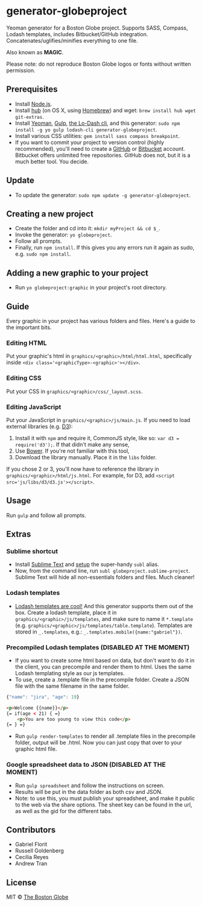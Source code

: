 # generator-globeproject

Yeoman generator for a Boston Globe project. Supports SASS, Compass, Lodash templates, includes Bitbucket/GitHub integration. Concatenates/uglifies/minifies everything to one file.

Also known as **MAGIC**.

Please note: do not reproduce Boston Globe logos or fonts without written permission.

## Prerequisites

- Install [Node.js](http://nodejs.org/).
- Install [hub](https://github.com/github/hub) (on OS X, using [Homebrew](http://brew.sh)) and wget: `brew install hub wget git-extras`.
- Install [Yeoman](http://yeoman.io/), [Gulp](https://github.com/gulpjs/gulp), [the Lo-Dash cli](https://lodash.com/custom-builds), and this generator: `sudo npm install -g yo gulp lodash-cli generator-globeproject`.
- Install various CSS utilities: `gem install sass compass breakpoint`.
- If you want to commit your project to version control (highly recommended), you'll need to create a [GitHub](http://github.com) or [Bitbucket](http://bitbucket.org) account. Bitbucket offers unlimited free repositories. GitHub does not, but it is a much better tool. You decide.

## Update

- To update the generator: `sudo npm update -g generator-globeproject`.

## Creating a new project
- Create the folder and cd into it: `mkdir myProject && cd $_`.
- Invoke the generator: `yo globeproject`.
- Follow all prompts.
- Finally, run `npm install`. If this gives you any errors run it again as sudo, e.g. `sudo npm install`.

## Adding a new graphic to your project
- Run `yo globeproject:graphic` in your project's root directory.

## Guide

Every graphic in your project has various folders and files. Here's a guide to the important bits.

### Editing HTML

Put your graphic's html in `graphics/<graphic>/html/html.html`, specifically inside `<div class='<graphicType>-<graphic>'></div>`.

### Editing CSS

Put your CSS in `graphics/<graphic>/css/_layout.scss`.

### Editing JavaScript

Put your JavaScript in `graphics/<graphic>/js/main.js`. If you need to load external libraries (e.g. [D3](http://d3js.org/)):

1. Install it with `npm` and require it, CommonJS style, like so: `var d3 = require('d3');`. If that didn't make any sense,
2. Use [Bower](http://bower.io/). If you're not familiar with this tool,
3. Download the library manually. Place it in the `libs` folder.

If you chose 2 or 3, you'll now have to reference the library in `graphics/<graphic>/html/js.html`. For example, for D3, add `<script src='js/libs/d3/d3.js'></script>`.

## Usage

Run `gulp` and follow all prompts.

## Extras

### Sublime shortcut

- Install [Sublime Text](http://www.sublimetext.com/3) and [setup](http://crabonature.pl/posts/20-sublime-text-3-on-os-x-terminal) the super-handy `subl` alias.
- Now, from the command line, run `subl globeproject.sublime-project`. Sublime Text will hide all non-essentials folders and files. Much cleaner!

### Lodash templates

- [Lodash templates are cool!](http://lodash.com/docs#template) And this generator supports them out of the box. Create a lodash template, place it in `graphics/<graphic>/js/templates`, and make sure to name it `*.template` (e.g. `graphics/<graphic>/js/templates/table.template`). Templates are stored in `_.templates`, e.g.: `_.templates.mobile({name:"gabriel"})`.

### Precompiled Lodash templates (DISABLED AT THE MOMENT)

- If you want to create some html based on data, but don't want to do it in the client, you can precompile and render them to html. Uses the same Lodash templating style as our js templates.
- To use, create a <filename>.template file in the precompile folder. Create a JSON file with the same filename in the same folder.

```javascript
{"name": "jira", "age": 19}
```

```html
<p>Welcome {{name}}</p>
{= if(age < 21) { =}
	<p>You are too young to view this code</p>
{= } =}
```

- Run `gulp render-templates` to render all .template files in the precompile folder, output will be <filename>.html. Now you can just copy that over to your graphic html file.

### Google spreadsheet data to JSON (DISABLED AT THE MOMENT)
- Run `gulp spreadsheet` and follow the instructions on screen.
- Results will be put in the data folder as both csv and JSON.
- Note: to use this, you must publish your spreadsheet, and make it public to the web via the share options. The sheet key can be found in the url, as well as the gid for the different tabs.

## Contributors

- Gabriel Florit
- Russell Goldenberg
- Cecilia Reyes
- Andrew Tran

## License

MIT © [The Boston Globe](http://github.com/BostonGlobe)
